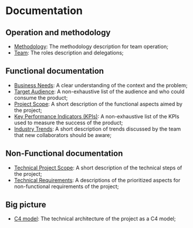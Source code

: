 # Documentation

## Operation and methodology

- [Methodology](./operation/methodology.md): The methodology description for team operation;
- [Team](./operation/team.md): The roles description and delegations;

## Functional documentation

- [Business Needs](./functional/business_needs.md): A clear understanding of the context and the problem;
- [Target Audience](./functional/target_audience.md): A non-exhaustive list of the audience and who could consume the product;
- [Project Scope](./functional/project_scope.md): A short description of the functional aspects aimed by the project;
- [Key Performance Indicators (KPIs)](./functional/kpis.md): A non-exhaustive list of the KPIs used to measure the success of the product;
- [Industry Trends](./functional/industry_trends.md): A short description of trends discussed by the team that new collaborators should be aware;

## Non-Functional documentation

- [Technical Project Scope](./non_functional/technical_project_scope.md): A short description of the technical steps of the project;
- [Technical Requirements](./non_functional/technical_requirements.md): A descriptions of the prioritized aspects for non-functional requirements of the project;

## Big picture

- [C4 model](./non_functional/c4_model.md): The technical architecture of the project as a C4 model;
